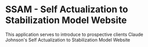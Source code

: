  # SSAM - Self Actualization to Stabilization Model Website
 
 This application serves to introduce to prospective clients Claude Johnson's Self Actualization to Stabilization Model Website
 
